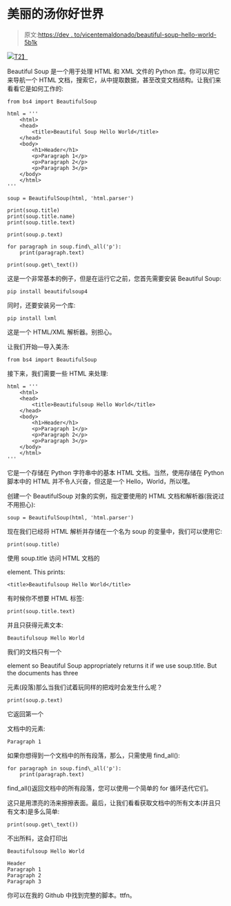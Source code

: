 # 美丽的汤你好世界

> 原文:[https://dev . to/vicentemaldonado/beautiful-soup-hello-world-5b1k](https://dev.to/vicentemaldonado/beautiful-soup-hello-world-5b1k)

[![](../Images/510f6b0aa0018962f47985887179864e.png)T2】](https://res.cloudinary.com/practicaldev/image/fetch/s--rNbOfGFf--/c_limit%2Cf_auto%2Cfl_progressive%2Cq_auto%2Cw_880/https://cdn-images-1.medium.com/max/450/1%2A_pugNfCqCKDV4utB85rJtw.jpeg)

Beautiful Soup 是一个用于处理 HTML 和 XML 文件的 Python 库。你可以用它来导航一个 HTML 文档，搜索它，从中提取数据，甚至改变文档结构。让我们来看看它是如何工作的:

```
from bs4 import BeautifulSoup

html = '''
    <html>
    <head>
        <title>Beautiful Soup Hello World</title>
    </head>
    <body>
        <h1>Header</h1>
        <p>Paragraph 1</p>
        <p>Paragraph 2</p>
        <p>Paragraph 3</p>
    </body>
    </html>
'''

soup = BeautifulSoup(html, 'html.parser')

print(soup.title)
print(soup.title.name)
print(soup.title.text)

print(soup.p.text)

for paragraph in soup.find\_all('p'):
    print(paragraph.text)

print(soup.get\_text()) 
```

这是一个非常基本的例子，但是在运行它之前，您首先需要安装 Beautiful Soup:

```
pip install beautifulsoup4 
```

同时，还要安装另一个库:

```
pip install lxml 
```

这是一个 HTML/XML 解析器。别担心。

让我们开始—导入美汤:

```
from bs4 import BeautifulSoup 
```

接下来，我们需要一些 HTML 来处理:

```
html = '''
    <html>
    <head>
        <title>Beautifulsoup Hello World</title>
    </head>
    <body>
        <h1>Header</h1>
        <p>Paragraph 1</p>
        <p>Paragraph 2</p>
        <p>Paragraph 3</p>
    </body>
    </html>
''' 
```

它是一个存储在 Python 字符串中的基本 HTML 文档。当然，使用存储在 Python 脚本中的 HTML 并不令人兴奋，但这是一个 Hello，World，所以嘿。

创建一个 BeautifulSoup 对象的实例，指定要使用的 HTML 文档和解析器(我说过不用担心):

```
soup = BeautifulSoup(html, 'html.parser') 
```

现在我们已经将 HTML 解析并存储在一个名为 soup 的变量中，我们可以使用它:

```
print(soup.title) 
```

使用 soup.title 访问 HTML 文档的

element. This prints:

```
<title>Beautifulsoup Hello World</title> 
```

有时候你不想要 HTML 标签:

```
print(soup.title.text) 
```

并且只获得元素文本:

```
Beautifulsoup Hello World 
```

我们的文档只有一个

element so Beautiful Soup appropriately returns it if we use soup.title. But the documents has three

元素(段落)那么当我们试着玩同样的把戏时会发生什么呢？

```
print(soup.p.text) 
```

它返回第一个

文档中的元素:

```
Paragraph 1 
```

如果你想得到一个文档中的所有段落，那么，只需使用 find_all():

```
for paragraph in soup.find\_all('p'):
    print(paragraph.text) 
```

find_all()返回文档中的所有段落，您可以使用一个简单的 for 循环迭代它们。

这只是用漂亮的汤来擦擦表面。最后，让我们看看获取文档中的所有文本(并且只有文本)是多么简单:

```
print(soup.get\_text()) 
```

不出所料，这会打印出

```
Beautifulsoup Hello World

Header
Paragraph 1
Paragraph 2
Paragraph 3 
```

你可以在我的 Github 中找到完整的脚本。ttfn。